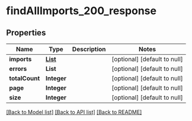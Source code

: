 # findAllImports_200_response
## Properties

| Name | Type | Description | Notes |
|------------ | ------------- | ------------- | -------------|
| **imports** | [**List**](Import.md) |  | [optional] [default to null] |
| **errors** | **List** |  | [optional] [default to null] |
| **totalCount** | **Integer** |  | [optional] [default to null] |
| **page** | **Integer** |  | [optional] [default to null] |
| **size** | **Integer** |  | [optional] [default to null] |

[[Back to Model list]](../README.md#documentation-for-models) [[Back to API list]](../README.md#documentation-for-api-endpoints) [[Back to README]](../README.md)

